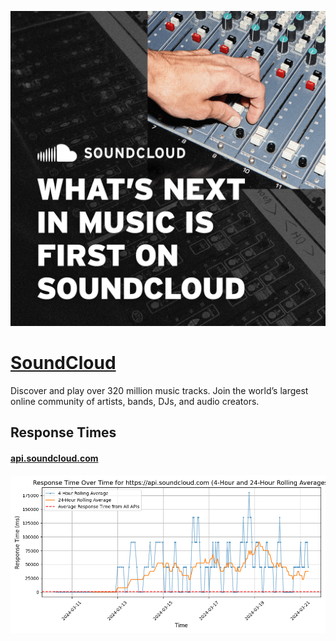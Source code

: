 [![Visit SoundCloud](imagePreview.png)](https://developers.soundcloud.com)

# [SoundCloud](https://developers.soundcloud.com)

Discover and play over 320 million music tracks. Join the world’s largest online community of artists, bands, DJs, and audio creators.

## Response Times

#### [api.soundcloud.com](https://api.soundcloud.com)

![api.soundcloud.com](response-time-charts/6170692e736f756e64636c6f75642e636f6d.png)
